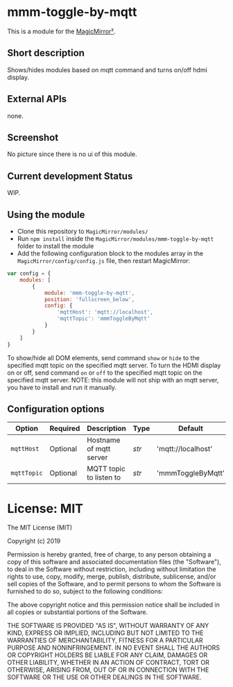 # mmm-toggle-by-mqtt

This is a module for the [MagicMirror²](https://github.com/MichMich/MagicMirror/).


## Short description
Shows/hides modules based on mqtt command and turns on/off hdmi display.

## External APIs
none.

## Screenshot
No picture since there is no ui of this module.

## Current development Status
WIP.


## Using the module

* Clone this repository to `MagicMirror/modules/`
* Run ```npm install``` inside the `MagicMirror/modules/mmm-toggle-by-mqtt` folder to install the module
* Add the following configuration block to the modules array in the `MagicMirror/config/config.js` file, then restart MagicMirror:
```js
var config = {
    modules: [
        {
            module: 'mmm-toggle-by-mqtt',
            position: 'fullscreen_below',
            config: {
                'mqttHost': 'mqtt://localhost',
                'mqttTopic': 'mmmToggleByMqtt'
            }
        }
    ]
}
```

To show/hide all DOM elements, send command `show` or `hide` to the specified mqtt topic on the specified mqtt server.
To turn the HDMI display on or off, send command `on` or `off` to the specified mqtt topic on the specified mqtt server.
NOTE: this module will not ship with an mqtt server, you have to install and run it manually.

## Configuration options

| Option | Required | Description | Type | Default
| ------ | -------- | ----------- | ---- | -------
| `mqttHost` | Optional | Hostname of mqtt server | _str_ | 'mqtt://localhost'
| `mqttTopic` | Optional | MQTT topic to listen to | _str_ | 'mmmToggleByMqtt'


# License: MIT

The MIT License (MIT)

Copyright (c) 2019

Permission is hereby granted, free of charge, to any person obtaining a copy
of this software and associated documentation files (the "Software"), to deal
in the Software without restriction, including without limitation the rights
to use, copy, modify, merge, publish, distribute, sublicense, and/or sell
copies of the Software, and to permit persons to whom the Software is
furnished to do so, subject to the following conditions:

The above copyright notice and this permission notice shall be included in all
copies or substantial portions of the Software.

THE SOFTWARE IS PROVIDED "AS IS", WITHOUT WARRANTY OF ANY KIND, EXPRESS OR
IMPLIED, INCLUDING BUT NOT LIMITED TO THE WARRANTIES OF MERCHANTABILITY,
FITNESS FOR A PARTICULAR PURPOSE AND NONINFRINGEMENT. IN NO EVENT SHALL THE
AUTHORS OR COPYRIGHT HOLDERS BE LIABLE FOR ANY CLAIM, DAMAGES OR OTHER
LIABILITY, WHETHER IN AN ACTION OF CONTRACT, TORT OR OTHERWISE, ARISING FROM,
OUT OF OR IN CONNECTION WITH THE SOFTWARE OR THE USE OR OTHER DEALINGS IN THE
SOFTWARE.
